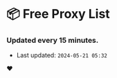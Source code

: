 # :package: Free Proxy List
### Updated every 15 minutes.

- Last updated: `2024-05-21 05:32`

:heart:
